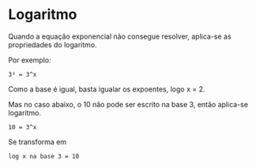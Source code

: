 # Logaritmo

Quando a equação exponencial não consegue resolver, aplica-se as propriedades do logaritmo.

Por exemplo:
```
3² = 3^x
```

Como a base é igual, basta igualar os expoentes, logo x = 2.

Mas no caso abaixo, o 10 não pode ser escrito na base 3, então aplica-se logaritmo.
```
10 = 3^x
```

Se transforma em
```
log x na base 3 = 10
```